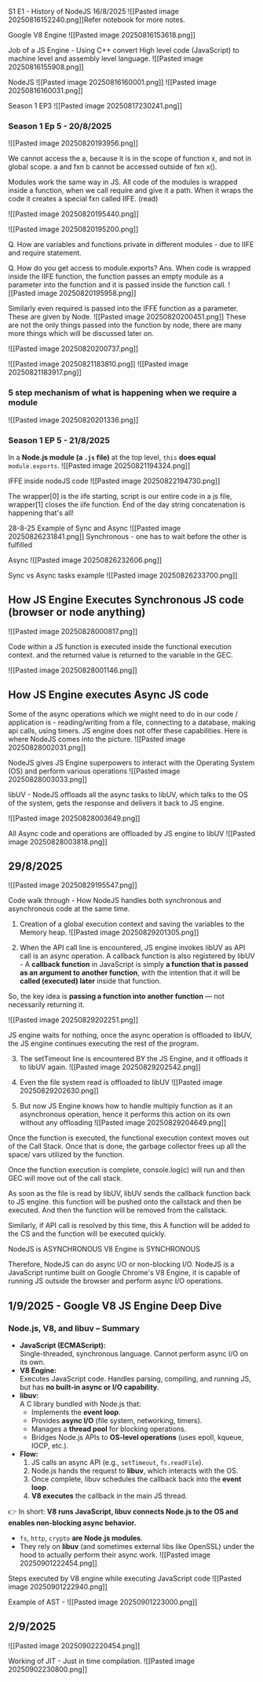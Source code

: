 S1 E1 - History of NodeJS 16/8/2025 
![[Pasted image 20250816152240.png]]Refer notebook for more notes.

Google V8 Engine
![[Pasted image 20250816153618.png]]

Job of a JS Engine - Using C++ convert High level code (JavaScript) to machine level and assembly level language.
![[Pasted image 20250816155908.png]]

NodeJS
![[Pasted image 20250816160001.png]]
![[Pasted image 20250816160031.png]]


Season 1 EP3
![[Pasted image 20250817230241.png]]



### Season 1 Ep 5 - 20/8/2025

![[Pasted image 20250820193956.png]]


We cannot access the a, because it is in the scope of function x, and not in global scope.
a and fxn b cannot be accessed outside of fxn x().

Modules work the same way in JS.
All code of the modules is wrapped inside a function, when we call require and give it a path. When it wraps the code it creates a special fxn called IIFE. (read)

![[Pasted image 20250820195440.png]]

![[Pasted image 20250820195200.png]]

Q. How are variables and functions private in different modules - due to IIFE and require statement.

Q. How do you get access to module.exports?
Ans. When code is wrapped inside the IIFE function, the function passes an empty module as a parameter into the function and it is passed inside the function call.
![[Pasted image 20250820195958.png]]

Similarly even required is passed into the IFFE function as a parameter. These are given by Node.
![[Pasted image 20250820200451.png]]
These are not the only things passed into the function by node, there are many more things which will be discussed later on.

![[Pasted image 20250820200737.png]]

![[Pasted image 20250821183810.png]]
![[Pasted image 20250821183917.png]]



### 5 step mechanism of what is happening when we require a module

![[Pasted image 20250820201336.png]]


### Season 1 EP 5 - 21/8/2025

In a **Node.js module (a `.js` file)** at the top level, `this` **does equal** `module.exports`.
![[Pasted image 20250821194324.png]]

IFFE inside nodeJS code
![[Pasted image 20250822194730.png]]

The wrapper[0] is the iife starting, script is our entire code in a js file, wrapper[1] closes the iife function.
End of the day string concatenation is happening that's all!


28-8-25
Example of Sync and Async
![[Pasted image 20250826231841.png]]
Synchronous - one has to wait before the other is fulfilled

Async 
![[Pasted image 20250826232606.png]]


Sync vs Async tasks example
![[Pasted image 20250826233700.png]]

## How JS Engine Executes Synchronous JS code (browser or node anything)

![[Pasted image 20250828000817.png]]

Code within a JS function is executed inside the functional execution context. and the returned value is returned to the variable in the GEC.

![[Pasted image 20250828001146.png]]



## How JS Engine executes Async JS code

Some of the async operations which we might need to do in our code / application is -
reading/writing from a file, connecting to a database, making api calls, using timers. JS engine does not offer these capabilities. Here is where NodeJS comes into the picture.
![[Pasted image 20250828002031.png]]

NodeJS gives JS Engine superpowers to interact with the Operating System (OS) and perform various operations
![[Pasted image 20250828003033.png]]


libUV - 
NodeJS offloads all the async tasks to libUV, which talks to the OS of the system, gets the response and delivers it back to JS engine.

![[Pasted image 20250828003649.png]]

All Async code and operations are offloaded by JS engine to libUV
![[Pasted image 20250828003818.png]]

## 29/8/2025

![[Pasted image 20250829195547.png]]

Code walk through - How NodeJS handles both synchronous and asynchronous code at the same time.


1. Creation of a global execution context and saving the variables to the Memory heap.
![[Pasted image 20250829201305.png]]

2. When the API call line is encountered, JS engine invokes libUV as API call is an async operation.
A callback function is also registered by libUV - A **callback function** in JavaScript is simply **a function that is passed as an argument to another function**, with the intention that it will be **called (executed) later** inside that function.

So, the key idea is **passing a function into another function** — not necessarily returning it.

![[Pasted image 20250829202251.png]]

JS engine waits for nothing, once the async operation is offloaded to libUV, the JS engine continues executing the rest of the program.

3. The setTimeout line is encountered BY the JS Engine, and it offloads it to libUV again.
![[Pasted image 20250829202542.png]]

4. Even the file system read is offloaded to libUV
![[Pasted image 20250829202630.png]]

5. But now JS Engine knows how to handle multiply function as it an asynchronous operation, hence it performs this action on its own without any offloading
![[Pasted image 20250829204649.png]]

Once the function is executed, the functional execution context moves out of the Call Stack. Once that is done, the garbage collector frees up all the space/ vars utilized by the function.

Once the function execution is complete, console.log(c) will run and then GEC will move out of the call stack.

As soon as the file is read by libUV, libUV sends the callback function back to JS engine. this function will be pushed onto the callstack and then be executed. And then the function will be removed from the callstack.

Similarly, if API call is resolved by this time, this A function will be added to the CS and the function will be executed quickly.

NodeJS is ASYNCHRONOUS
V8 Engine is SYNCHRONOUS

Therefore, NodeJS can do async I/O or non-blocking I/O. NodeJS is a JavaScript runtime built on Google Chrome's V8 Engine, it is capable of running JS outside the browser and perform async I/O operations.

## 1/9/2025 - Google V8 JS Engine Deep Dive

### Node.js, V8, and libuv – Summary

- **JavaScript (ECMAScript):**  
    Single-threaded, synchronous language. Cannot perform async I/O on its own.
- **V8 Engine:**  
    Executes JavaScript code. Handles parsing, compiling, and running JS, but has **no built-in async or I/O capability**.
- **libuv:**  
    A C library bundled with Node.js that:
    - Implements the **event loop**.
    - Provides **async I/O** (file system, networking, timers).
    - Manages a **thread pool** for blocking operations.
    - Bridges Node.js APIs to **OS-level operations** (uses epoll, kqueue, IOCP, etc.).
- **Flow:**
    1. JS calls an async API (e.g., `setTimeout`, `fs.readFile`).
    2. Node.js hands the request to **libuv**, which interacts with the OS.
    3. Once complete, libuv schedules the callback back into the **event loop**.
    4. **V8 executes** the callback in the main JS thread.

👉 In short: **V8 runs JavaScript, libuv connects Node.js to the OS and enables non-blocking async behavior.**
- `fs`, `http`, `crypto` **are Node.js modules**.
- They rely on **libuv** (and sometimes external libs like OpenSSL) under the hood to actually perform their async work.
![[Pasted image 20250901222454.png]]

Steps executed by V8 engine while executing JavaScript code
![[Pasted image 20250901222940.png]]

Example of AST -
![[Pasted image 20250901223000.png]]

## 2/9/2025

![[Pasted image 20250902220454.png]]


Working of JIT - Just in time compilation.
![[Pasted image 20250902230800.png]]

